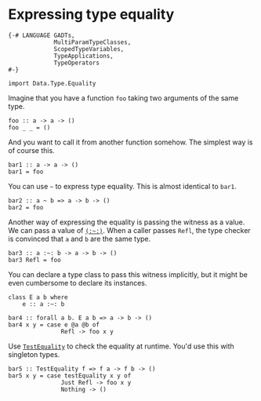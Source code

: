 # Expressing type equality

```
{-# LANGUAGE GADTs,
             MultiParamTypeClasses,
             ScopedTypeVariables,
             TypeApplications,
             TypeOperators
#-}

import Data.Type.Equality
```

Imagine that you have a function `foo` taking two arguments of the same type.

```
foo :: a -> a -> ()
foo _ _ = ()
```

And you want to call it from another function somehow. The simplest way is of course this.

```
bar1 :: a -> a -> ()
bar1 = foo
```

You can use `~` to express type equality. This is almost identical to `bar1`.

```
bar2 :: a ~ b => a -> b -> ()
bar2 = foo
```

Another way of expressing the equality is passing the witness as a value. We can pass a value of [`(:~:)`](https://hackage.haskell.org/package/base-4.16.1.0/docs/Data-Type-Equality.html#t::-126-:). When a caller passes `Refl`, the type checker is convinced that `a` and `b` are the same type.

```
bar3 :: a :~: b -> a -> b -> ()
bar3 Refl = foo
```

You can declare a type class to pass this witness implicitly, but it might be even cumbersome to declare its instances.

```
class E a b where
    e :: a :~: b

bar4 :: forall a b. E a b => a -> b -> ()
bar4 x y = case e @a @b of
               Refl -> foo x y
```

Use [`TestEquality`](https://hackage.haskell.org/package/base-4.16.1.0/docs/Data-Type-Equality.html#t:TestEquality) to check the equality at runtime. You'd use this with singleton types.

```
bar5 :: TestEquality f => f a -> f b -> ()
bar5 x y = case testEquality x y of
               Just Refl -> foo x y
               Nothing -> ()
```
